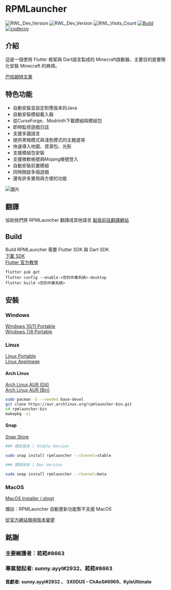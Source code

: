 # RPMLauncher

![RWL_Dev_Version](https://img.shields.io/badge/dynamic/json?label=RWL%20%E6%9C%80%E6%96%B0%E9%96%8B%E7%99%BC%E7%89%88%E6%9C%AC&query=dev.latest_version_full&url=https%3A%2F%2Fraw.githubusercontent.com%2FRPMTW%2FRPMTW-website-data%2Fmain%2Fdata%2FRPMLauncher%2Fupdate.json)
![RWL_Dev_Version](https://img.shields.io/badge/dynamic/json?label=RWL%20Latest%20Version&query=dev.latest_version_full&url=https%3A%2F%2Fraw.githubusercontent.com%2FRPMTW%2FRPMTW-website-data%2Fmain%2Fdata%2FRPMLauncher%2Fupdate.json)
![RWL_Visits_Count](https://img.shields.io/badge/dynamic/json?label=Visits%20Count&query=value&url=https%3A%2F%2Fapi.countapi.xyz%2Fhit%2Fgithub.rpmlauncher%2Fvisits)
[![Build](https://github.com/RPMTW/RPMLauncher/actions/workflows/Build.yml/badge.svg)](https://github.com/RPMTW/RPMLauncher/actions/workflows/Build.yml)
[![codecov](https://codecov.io/gh/RPMTW/RPMLauncher/branch/main/graph/badge.svg?token=5J25PUERID)](https://codecov.io/gh/RPMTW/RPMLauncher)
## 介紹

這是一個使用 Flutter 框架與 Dart語言製成的 Minecraft啟動器，主要目的是要簡化安裝 Minecraft 的麻煩。

[巴哈姆特文章](https://forum.gamer.com.tw/C.php?bsn=18673&snA=193012&tnum=1)

## 特色功能
- 自動安裝並設定對應版本的Java
- 自動安裝模組載入器
- 從CurseForge、Modrinth下載模組與模組包
- 即時監控遊戲日誌
- 支援多國語言
- 提供黑暗模式與淺色模式的主題選項
- 快速導入地圖、資源包、光影
- 支援模組包安裝
- 支援微軟帳號與Mojang帳號登入
- 自動安裝前置模組
- 同時開啟多個遊戲
- 還有許多實用與方便的功能

![圖片](https://user-images.githubusercontent.com/48402225/139568860-b3dd0246-5e7c-4442-bb3c-7fa5cbc7bafc.png)


## 翻譯
協助我們將 RPMLauncher 翻譯成其他語言 [點我前往翻譯網站](https://crowdin.com/project/siong-sngs-fantasy-world)

## Build
Build RPMLauncher 需要 Flutter SDK 與 Dart SDK  
[下載 SDK](https://flutter.dev/docs/get-started/install)  
[Flutter 官方教學](https://flutter.dev/desktop)
```
flutter pub get
flutter config --enable-<您的作業系統>-desktop
flutter build <您的作業系統>
```

## 安裝
### Windows
[Windows 10/11 Portable](https://github.com/RPMTW/RPMLauncher/releases/latest/download/RPMLauncher-Windows10_11.zip)  
[Windows 7/8 Portable](https://github.com/RPMTW/RPMLauncher/releases/latest/download/RPMLauncher-Windows7.zip)
### Linux
[Linux Portable](https://github.com/RPMTW/RPMLauncher/releases/latest/download/RPMLauncher-Linux.zip)   
[Linux AppImage](https://github.com/RPMTW/RPMLauncher/releases/latest/download/RPMLauncher-Linux.Appimage)   
#### Arch Linux
[Arch Linux AUR (Git)](https://aur.archlinux.org/packages/rpmlauncher-git/)  
[Arch Linux AUR (Bin)](https://aur.archlinux.org/packages/rpmlauncher-bin/)  
```bash
sudo pacman -S --needed base-devel
git clone https://aur.archlinux.org/rpmlauncher-bin.git
cd rpmlauncher-bin
makepkg -si
```
#### Snap
[Snap Store](https://snapcraft.io/rpmlauncher)  
```bash
### 穩定版本 | Stable Version

sudo snap install rpmlauncher --channel=stable

### 開發版本 | Dev Version

sudo snap install rpmlauncher --channel=beta
```
### MacOS
[MacOS Installer (.dmg)](https://github.com/RPMTW/RPMLauncher/releases/latest/download/RPMLauncher-MacOS-Installer.dmg)  

備註：RPMLauncher 自動更新功能暫不支援 MacOS

[從官方網站檢視版本變更](https://www.rpmtw.ga/RWL/Version)
## 銘謝
### 主要維護者：菘菘#8663
### 專案發起者: sunny.ayyl#2932、菘菘#8663
#### 貢獻者: sunny.ayyl#2932 、 3X0DUS - ChAoS#6969、KyleUltimate
